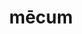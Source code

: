 ---
title: mēcum
noun: mē
prep: cum
meaning: with me
ch: nine
pos: composite
note: mecum combines mē + cum (with) into one word
six: y
---